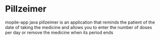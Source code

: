 # Pillzeimer
mopile-app java
pillzeimer is an application that reminds the patient of the date of taking the medicine and allows you to enter the number of doses per day or remove the medicine when its period ends

